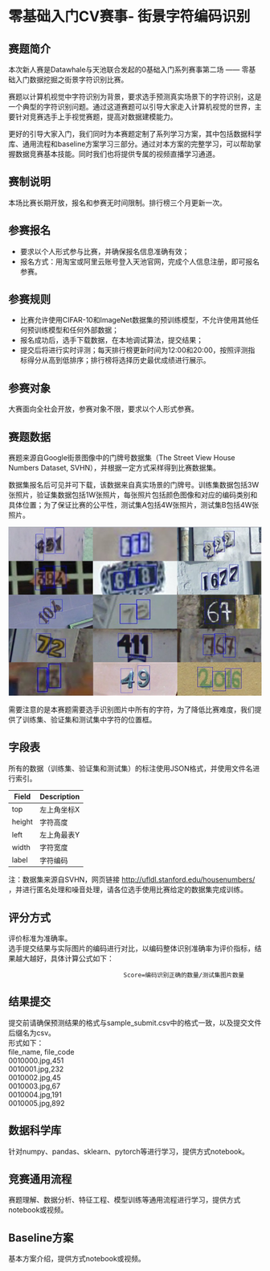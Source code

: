 # 零基础入门CV赛事- 街景字符编码识别

## 赛题简介
本次新人赛是Datawhale与天池联合发起的0基础入门系列赛事第二场 —— 零基础入门数据挖掘之街景字符识别比赛。   
        
赛题以计算机视觉中字符识别为背景，要求选手预测真实场景下的字符识别，这是一个典型的字符识别问题。通过这道赛题可以引导大家走入计算机视觉的世界，主要针对竞赛选手上手视觉赛题，提高对数据建模能力。 
       
更好的引导大家入门，我们同时为本赛题定制了系列学习方案，其中包括数据科学库、通用流程和baseline方案学习三部分。通过对本方案的完整学习，可以帮助掌握数据竞赛基本技能。同时我们也将提供专属的视频直播学习通道。
    
## 赛制说明
本场比赛长期开放，报名和参赛无时间限制。排行榜三个月更新一次。     
        
## 参赛报名      
- 要求以个人形式参与比赛，并确保报名信息准确有效；     
- 报名方式：用淘宝或阿里云账号登入天池官网，完成个人信息注册，即可报名参赛。     
       
## 参赛规则
- 比赛允许使用CIFAR-10和ImageNet数据集的预训练模型，不允许使用其他任何预训练模型和任何外部数据；                 
- 报名成功后，选手下载数据，在本地调试算法，提交结果；      
- 提交后将进行实时评测；每天排行榜更新时间为12:00和20:00，按照评测指标得分从高到低排序；排行榜将选择历史最优成绩进行展示。     
      
## 参赛对象    
大赛面向全社会开放，参赛对象不限，要求以个人形式参赛。      
    
## 赛题数据       
赛题来源自Google街景图像中的门牌号数据集（The Street View House Numbers Dataset, SVHN），并根据一定方式采样得到比赛数据集。     
          
数据集报名后可见并可下载，该数据来自真实场景的门牌号。训练集数据包括3W张照片，验证集数据包括1W张照片，每张照片包括颜色图像和对应的编码类别和具体位置；为了保证比赛的公平性，测试集A包括4W张照片，测试集B包括4W张照片。

![数据集样本展示](IMG/赛事简介/数据集样本展示.png)
              
需要注意的是本赛题需要选手识别图片中所有的字符，为了降低比赛难度，我们提供了训练集、验证集和测试集中字符的位置框。


## 字段表      
所有的数据（训练集、验证集和测试集）的标注使用JSON格式，并使用文件名进行索引。
      
 Field  | Description|
--------- | --------|
top	| 左上角坐标X |
height	| 字符高度 |
left   | 左上角最表Y |
width  | 字符宽度 |
label  | 字符编码 |

注：数据集来源自SVHN，网页链接 http://ufldl.stanford.edu/housenumbers/ ，并进行匿名处理和噪音处理，请各位选手使用比赛给定的数据集完成训练。

## 评分方式
评价标准为准确率。     
选手提交结果与实际图片的编码进行对比，以编码整体识别准确率为评价指标，结果越大越好，具体计算公式如下：     
 
                                    Score=编码识别正确的数量/测试集图片数量      
       
## 结果提交      
提交前请确保预测结果的格式与sample_submit.csv中的格式一致，以及提交文件后缀名为csv。       
形式如下：      
file_name, file_code       
0010000.jpg,451      
0010001.jpg,232     
0010002.jpg,45     
0010003.jpg,67     
0010004.jpg,191     
0010005.jpg,892     
      
## 数据科学库      
针对numpy、pandas、sklearn、pytorch等进行学习，提供方式notebook。        

## 竞赛通用流程        
赛题理解、数据分析、特征工程、模型训练等通用流程进行学习，提供方式notebook或视频。          

## Baseline方案      
基本方案介绍，提供方式notebook或视频。           
